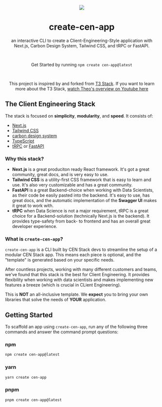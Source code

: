 <div align="center">
<img src="https://raw.githubusercontent.com/felixpahlke/create-cen-app/main/resources/bee.png">
</div>

<h1 align="center">
  create-cen-app
</h1>

<p align="center">
  an interactive CLI to create a Client-Engineering-Style application with Next.js, Carbon Design System, Tailwind CSS, and tRPC or FastAPI.
</p>

<p align="center">
  
</p>

<br/>

<p align="center">Get Started by running <code>npm create cen-app@latest</code></p>

<div align="center">

</div>
<br/>

<p align="center">This project is inspired by and forked from <a rel="noopener noreferrer" target="_blank" href="https://init.tips">T3 Stack</a>. If you want to learn more about the T3 Stack, <a href="http://www.youtube.com/watch?v=PbjHxIuHduU" target="_blank">
  watch Theo's overview on Youtube here
</a></p>

<h2 id="about">The Client Engineering Stack</h2>

The stack is focused on **simplicity**, **modularity**, and **speed**. It consists of:

- [Next.js](https://nextjs.org)
- [Tailwind CSS](https://tailwindcss.com)
- [carbon design system](https://www.carbondesignsystem.com)
- [TypeScript](https://typescriptlang.org)
- [tRPC](https://trpc.io) or [FastAPI](https://fastapi.tiangolo.com)

<!-- - [Prisma](https://prisma.io) -->
<!-- - [NextAuth.js](https://next-auth.js.org) -->

### Why this stack?

- **Next.js** is a great produciton ready React framework. It's got a great community, great docs, and is very easy to use.
- **Tailwind CSS** is a utility-first CSS framework that is easy to learn and use. It's also very customizable and has a great community.
- **FastAPI** is a great Backend-choice when working with Data Scientists, as their code be easily pasted into the backend. It's easy to use, has great docs, and the automatic implementation of the **Swagger UI** makes it great to work with.
- **tRPC** when Data Science is not a major requirement, tRPC is a great choice for a Backend-solution (technically Next.js is the backend). It provides type-safety from back- to frontend and has an overall great developer experience.

### What is `create-cen-app`?

`create-cen-app` is a CLI built by CEN Stack devs to streamline the setup of a modular CEN Stack app. This means each piece is optional, and the "template" is generated based on your specific needs.

After countless projects, working with many different customers and teams, we've found that this stack is the best for Client Engineering. It provides flexibility when working with data scientists and makes implementing new features a breeze (which is crucial in CLient Engineering).

This is **NOT** an all-inclusive template. We **expect** you to bring your own libraries that solve the needs of **YOUR** application.

<h2 id="getting-started">Getting Started</h2>

To scaffold an app using `create-cen-app`, run any of the following three commands and answer the command prompt questions:

### npm

```bash
npm create cen-app@latest
```

### yarn

```bash
yarn create cen-app
```

### pnpm

```bash
pnpm create cen-app@latest
```
